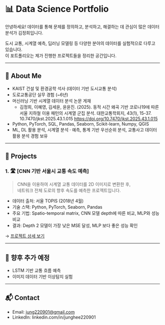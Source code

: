 # 📊 Data Science Portfolio

안녕하세요! 데이터를 통해 문제를 정의하고, 분석하고, 해결하는 데 관심이 많은 데이터 분석가 김정희입니다.

도시 교통, 시계열 예측, 딥러닝 모델링 등 다양한 분야의 데이터를 실험적으로 다루고 있습니다.  
이 포트폴리오는 제가 진행한 프로젝트들을 정리한 공간입니다.

---

## 🧠 About Me

- KAIST 건설 및 환경공학 석사 (데이터 기반 도시교통 분석)
- 도로교통공단 실무 경험 (~6년)
- 머신러닝 기반 시계열 데이터 분석 논문 게재
  - 김정희, 이혜영, 김세윤, 윤윤진. (2025). 동적 시간 왜곡 기반 코로나19에 따른 서울 지하철 이용 패턴의 시계열 군집 분석. 대한교통학회지, 43(1), 15-37. 10.7470/jkst.2025.43.1.015 https://doi.org/10.7470/jkst.2025.43.1.015
- Python, PyTorch, SQL, Pandas, Seaborn, Scikit-learn, Numpy, QGIS 
- ML, DL 활용 분석, 시계열 분석 · 예측, 통계 기반 우선순위 분석, 교통사고 데이터 활용 분석 경험 보유

---

## 📁 Projects

### 1. 🛣️ [CNN 기반 서울시 교통 속도 예측]

> CNN을 이용하여 시계열 교통 데이터를 2D 이미지로 변환한 후,  
> 네트워크 전체 도로의 향후 속도를 예측한 프로젝트입니다.

- 데이터 출처: 서울 TOPIS (2018년 4월)
- 기술 스택: Python, PyTorch, Seaborn, Pandas
- 주요 기법: Spatio-temporal matrix, CNN 모델 depth에 따른 비교, MLP와 성능비교
- 결과: Depth 2 모델이 가장 낮은 MSE 달성, MLP 보다 좋은 성능 확인

→ [프로젝트 상세 보기](./cnn-traffic-seoul)

---

## 📌 향후 추가 예정

- LSTM 기반 교통 흐름 예측
- 이미지 데이터 기반 이상탐지 실험

---

## 📬 Contact
- Email: jung220901@gmail.com  
- LinkedIn: linkedin.com/in/junghee220901
